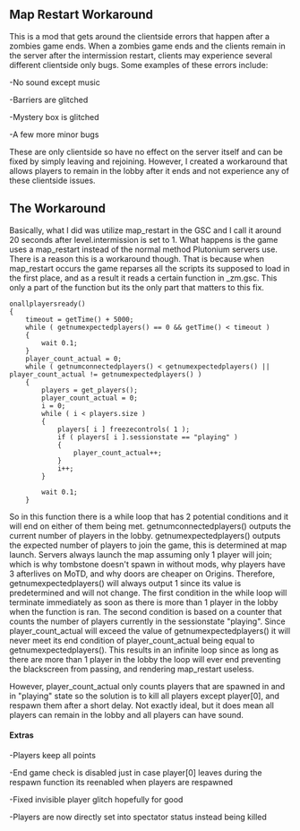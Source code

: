 ## Map Restart Workaround

This is a mod that gets around the clientside errors that happen after a zombies game ends.
When a zombies game ends and the clients remain in the server after the intermission restart, clients may experience several different clientside only bugs.
Some examples of these errors include:

-No sound except music

-Barriers are glitched

-Mystery box is glitched

-A few more minor bugs

These are only clientside so have no effect on the server itself and can be fixed by simply leaving and rejoining.
However, I created a workaround that allows players to remain in the lobby after it ends and not experience any of these clientside issues.

## The Workaround

Basically, what I did was utilize map_restart in the GSC and I call it around 20 seconds after level.intermission is set to 1.
What happens is the game uses a map_restart instead of the normal method Plutonium servers use.
There is a reason this is a workaround though. That is because when map_restart occurs the game reparses all the scripts its supposed to load in the first place,
and as a result it reads a certain function in _zm.gsc. This only a part of the function but its the only part that matters
to this fix.
```
onallplayersready()
{
	timeout = getTime() + 5000;
	while ( getnumexpectedplayers() == 0 && getTime() < timeout )
	{
		wait 0.1;
	}
	player_count_actual = 0;
	while ( getnumconnectedplayers() < getnumexpectedplayers() || player_count_actual != getnumexpectedplayers() )
	{
		players = get_players();
		player_count_actual = 0;
		i = 0;
		while ( i < players.size )
		{
			players[ i ] freezecontrols( 1 );
			if ( players[ i ].sessionstate == "playing" )
			{
				player_count_actual++;
			}
			i++;
		}

		wait 0.1;
	}
```

So in this function there is a while loop that has 2 potential conditions and it will end on either of them being met. getnumconnectedplayers()
outputs the current number of players in the lobby. getnumexpectedplayers() outputs the expected number of players to join the game, this is determined at 
map launch. Servers always launch the map assuming only 1 player will join; which is why tombstone doesn't spawn in without mods, why players have 3 afterlives
on MoTD, and why doors are cheaper on Origins. Therefore, getnumexpectedplayers() will always output 1 since its value is predetermined and will not change.
The first condition in the while loop will terminate immediately as soon as there is more than 1 player in the lobby when the function is ran. The second condition 
is based on a counter that counts the number of players currently in the sessionstate "playing". Since player_count_actual will exceed the value of getnumexpectedplayers()
it will never meet its end condition of player_count_actual being equal to getnumexpectedplayers(). This results in an infinite loop since as long as there are more than
1 player in the lobby the loop will ever end preventing the blackscreen from passing, and rendering map_restart useless.

However, player_count_actual only counts players that are spawned in and in "playing" state so the solution is to kill all players except player[0], and respawn them after a short delay.
Not exactly ideal, but it does mean all players can remain in the lobby and all players can have sound.

#### Extras
-Players keep all points

-End game check is disabled just in case player[0] leaves during the respawn function its reenabled when players are respawned

-Fixed invisible player glitch hopefully for good

-Players are now directly set into spectator status instead being killed


